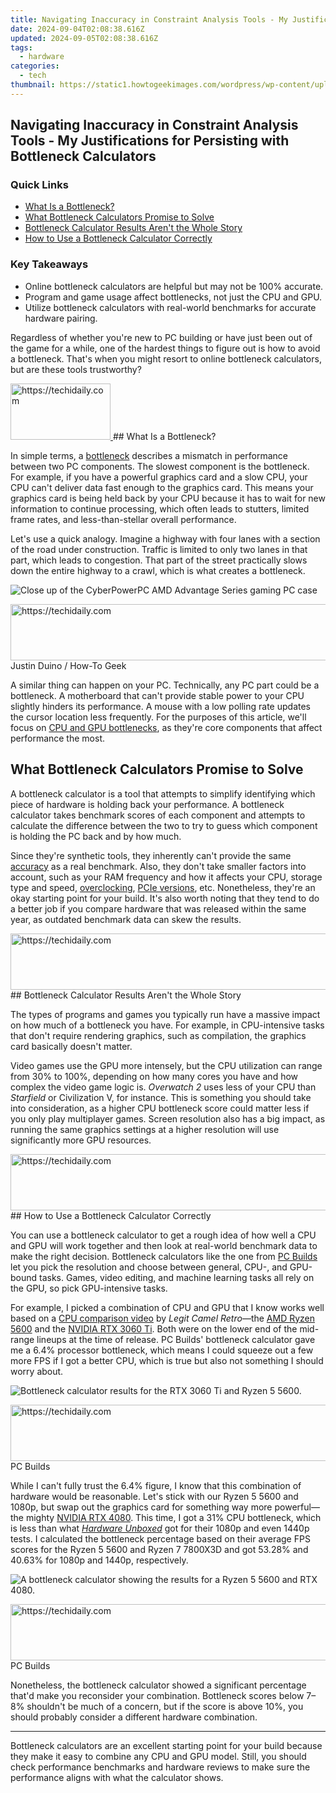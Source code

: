 ```yaml
---
title: Navigating Inaccuracy in Constraint Analysis Tools - My Justifications for Persisting with Bottleneck Calculators
date: 2024-09-04T02:08:38.616Z
updated: 2024-09-05T02:08:38.616Z
tags:
  - hardware
categories:
  - tech
thumbnail: https://static1.howtogeekimages.com/wordpress/wp-content/uploads/2024/05/close-up-and-inside-of-a-desktop-pc-with-a-bottle-and-a-calculator-icon.jpg
---
```


## Navigating Inaccuracy in Constraint Analysis Tools - My Justifications for Persisting with Bottleneck Calculators

### Quick Links

* [What Is a Bottleneck?](https://facebook-record-videos.techidaily.com/updated-2024-approved-essential-tips-on-calculating-your-youtube-traffic-and-earnings/)
* [What Bottleneck Calculators Promise to Solve](https://driver-error.techidaily.com/decode-your-pcs-blue-screen-of-death-fixing-the-0x0000007e-error-on-windows-solved/)
* [Bottleneck Calculator Results Aren't the Whole Story](https://fox-hovers.techidaily.com/updated-from-novice-to-expert-a-comprehensible-guide-to-final-cut-pro/)
* [How to Use a Bottleneck Calculator Correctly](https://facebook-video-recording.techidaily.com/new-clearer-chrome-tips-to-improve-facebook-playback/)

### Key Takeaways

* Online bottleneck calculators are helpful but may not be 100% accurate.
* Program and game usage affect bottlenecks, not just the CPU and GPU.
* Utilize bottleneck calculators with real-world benchmarks for accurate hardware pairing.

 Regardless of whether you're new to PC building or have just been out of the game for a while, one of the hardest things to figure out is how to avoid a bottleneck. That's when you might resort to online bottleneck calculators, but are these tools trustworthy?

<!-- affiliate ads begin -->
<a href="https://malaysia-healthcare-travel-council.pxf.io/c/5597632/1576477/17382" target="_top" id="1576477">
  <img src="//a.impactradius-go.com/display-ad/17382-1576477" border="0" alt="https://techidaily.com" width="160" height="90"/>
</a>
<img height="0" width="0" src="https://malaysia-healthcare-travel-council.pxf.io/i/5597632/1576477/17382" style="position:absolute;visibility:hidden;" border="0" />
<!-- affiliate ads end -->
##  What Is a Bottleneck?

 In simple terms, a [bottleneck](https://tech-recovery.techidaily.com/troubleshooting-windows-11-what-to-do-if-your-system-fails-to-shut-down/) describes a mismatch in performance between two PC components. The slowest component is the bottleneck. For example, if you have a powerful graphics card and a slow CPU, your CPU can't deliver data fast enough to the graphics card. This means your graphics card is being held back by your CPU because it has to wait for new information to continue processing, which often leads to stutters, limited frame rates, and less-than-stellar overall performance.

 Let's use a quick analogy. Imagine a highway with four lanes with a section of the road under construction. Traffic is limited to only two lanes in that part, which leads to congestion. That part of the street practically slows down the entire highway to a crawl, which is what creates a bottleneck.

![Close up of the CyberPowerPC AMD Advantage Series gaming PC case](https://static1.howtogeekimages.com/wordpress/wp-content/uploads/2023/02/52651356404_59ac689c4b_o.jpg) 

<!-- affiliate ads begin -->
<a href="https://laganoo.pxf.io/c/5597632/1528703/16446" target="_top" id="1528703">
  <img src="//a.impactradius-go.com/display-ad/16446-1528703" border="0" alt="https://techidaily.com" width="728" height="90"/>
</a>
<img height="0" width="0" src="https://laganoo.pxf.io/i/5597632/1528703/16446" style="position:absolute;visibility:hidden;" border="0" />
<!-- affiliate ads end -->
Justin Duino / How-To Geek

 A similar thing can happen on your PC. Technically, any PC part could be a bottleneck. A motherboard that can't provide stable power to your CPU slightly hinders its performance. A mouse with a low polling rate updates the cursor location less frequently. For the purposes of this article, we'll focus on [CPU and GPU bottlenecks](https://screen-mirroring-recording.techidaily.com/in-2024-simple-routines-for-documenting-digital-dialogues-on-os-xpc/), as they're core components that affect performance the most.

##  What Bottleneck Calculators Promise to Solve

 A bottleneck calculator is a tool that attempts to simplify identifying which piece of hardware is holding back your performance. A bottleneck calculator takes benchmark scores of each component and attempts to calculate the difference between the two to try to guess which component is holding the PC back and by how much.

 Since they're synthetic tools, they inherently can't provide the same [accuracy](http://www.xda-developers.com/never-use-pc-bottleneck-calculators/) as a real benchmark. Also, they don't take smaller factors into account, such as your RAM frequency and how it affects your CPU, storage type and speed, [overclocking](https://location-social.techidaily.com/change-location-on-yik-yak-for-your-honor-x50-to-enjoy-more-fun-drfone-by-drfone-virtual-android/), [PCIe versions](https://visual-screen-recording.techidaily.com/in-2024-unboxing-high-fidelity-gaming-recorders/), etc. Nonetheless, they're an okay starting point for your build. It's also worth noting that they tend to do a better job if you compare hardware that was released within the same year, as outdated benchmark data can skew the results.

<!-- affiliate ads begin -->
<a href="https://appsumo.8odi.net/c/5597632/2044586/7443" target="_top" id="2044586">
  <img src="//a.impactradius-go.com/display-ad/7443-2044586" border="0" alt="https://techidaily.com" width="728" height="90"/>
</a>
<img height="0" width="0" src="https://appsumo.8odi.net/i/5597632/2044586/7443" style="position:absolute;visibility:hidden;" border="0" />
<!-- affiliate ads end -->
##  Bottleneck Calculator Results Aren't the Whole Story

 The types of programs and games you typically run have a massive impact on how much of a bottleneck you have. For example, in CPU-intensive tasks that don't require rendering graphics, such as compilation, the graphics card basically doesn't matter.

 Video games use the GPU more intensely, but the CPU utilization can range from 30% to 100%, depending on how many cores you have and how complex the video game logic is. _Overwatch 2_ uses less of your CPU than _Starfield_ or Civilization V, for instance. This is something you should take into consideration, as a higher CPU bottleneck score could matter less if you only play multiplayer games. Screen resolution also has a big impact, as running the same graphics settings at a higher resolution will use significantly more GPU resources.

<!-- affiliate ads begin -->
<a href="https://aligracehair.sjv.io/c/5597632/2006946/19272" target="_top" id="2006946">
  <img src="//a.impactradius-go.com/display-ad/19272-2006946" border="0" alt="https://techidaily.com" width="728" height="90"/>
</a>
<img height="0" width="0" src="https://aligracehair.sjv.io/i/5597632/2006946/19272" style="position:absolute;visibility:hidden;" border="0" />
<!-- affiliate ads end -->
##  How to Use a Bottleneck Calculator Correctly

 You can use a bottleneck calculator to get a rough idea of how well a CPU and GPU will work together and then look at real-world benchmark data to make the right decision. Bottleneck calculators like the one from [PC Builds](https://pc-builds.com/bottleneck-calculator/) let you pick the resolution and choose between general, CPU-, and GPU-bound tasks. Games, video editing, and machine learning tasks all rely on the GPU, so pick GPU-intensive tasks.

 For example, I picked a combination of CPU and GPU that I know works well based on a [CPU comparison video](https://www.youtube.com/watch?v=LlSKeo0cZ6g) by _Legit Camel Retro_—the [AMD Ryzen 5600](https://www.amazon.com/AMD-5600-12-Thread-Unlocked-Processor/dp/B09VCHR1VH?tag=hotoge-20&ascsubtag=UUhtgUeUpU2003024&asc%5Frefurl=https%3A%2F%2Fwww.howtogeek.com%2Fbottleneck-calculators-arent-accurate-but-heres-why-i-still-use-them%2F&asc%5Fcampaign=Evergreen) and the [NVIDIA RTX 3060 Ti](https://www.amazon.com/MSI-RTX-3060-Ti-Architecture/dp/B097HVG91P?tag=hotoge-20&ascsubtag=UUhtgUeUpU2003024&asc%5Frefurl=https%3A%2F%2Fwww.howtogeek.com%2Fbottleneck-calculators-arent-accurate-but-heres-why-i-still-use-them%2F&asc%5Fcampaign=Evergreen). Both were on the lower end of the mid-range lineups at the time of release. PC Builds' bottleneck calculator gave me a 6.4% processor bottleneck, which means I could squeeze out a few more FPS if I got a better CPU, which is true but also not something I should worry about.

![Bottleneck calculator results for the RTX 3060 Ti and Ryzen 5 5600.](https://static1.howtogeekimages.com/wordpress/wp-content/uploads/2024/05/2024-05-17_11h58_00.png) 

<!-- affiliate ads begin -->
<a href="https://appsumo.8odi.net/c/5597632/2111965/7443" target="_top" id="2111965">
  <img src="//a.impactradius-go.com/display-ad/7443-2111965" border="0" alt="https://techidaily.com" width="728" height="90"/>
</a>
<img height="0" width="0" src="https://appsumo.8odi.net/i/5597632/2111965/7443" style="position:absolute;visibility:hidden;" border="0" />
<!-- affiliate ads end -->
PC Builds

 While I can't fully trust the 6.4% figure, I know that this combination of hardware would be reasonable. Let's stick with our Ryzen 5 5600 and 1080p, but swap out the graphics card for something way more powerful—the mighty [NVIDIA RTX 4080](https://www.amazon.com/ZOTAC-Graphics-IceStorm-Advanced-ZT-D40810J-10P/dp/B0BKK371SB?tag=hotoge-20&ascsubtag=UUhtgUeUpU2003024&asc%5Frefurl=https%3A%2F%2Fwww.howtogeek.com%2Fbottleneck-calculators-arent-accurate-but-heres-why-i-still-use-them%2F&asc%5Fcampaign=Evergreen). This time, I got a 31% CPU bottleneck, which is less than what _[Hardware Unboxed](http://www.youtube.com/watch?v=uC9074rcOzQ)_ got for their 1080p and even 1440p tests. I calculated the bottleneck percentage based on their average FPS scores for the Ryzen 5 5600 and Ryzen 7 7800X3D and got 53.28% and 40.63% for 1080p and 1440p, respectively.

![A bottleneck calculator showing the results for a Ryzen 5 5600 and RTX 4080.](https://static1.howtogeekimages.com/wordpress/wp-content/uploads/2024/05/4080.png) 

<!-- affiliate ads begin -->
<a href="https://appsumo.8odi.net/c/5597632/2130871/7443" target="_top" id="2130871">
  <img src="//a.impactradius-go.com/display-ad/7443-2130871" border="0" alt="https://techidaily.com" width="728" height="90"/>
</a>
<img height="0" width="0" src="https://appsumo.8odi.net/i/5597632/2130871/7443" style="position:absolute;visibility:hidden;" border="0" />
<!-- affiliate ads end -->
PC Builds

 Nonetheless, the bottleneck calculator showed a significant percentage that'd make you reconsider your combination. Bottleneck scores below 7–8% shouldn't be much of a concern, but if the score is above 10%, you should probably consider a different hardware combination.

---

 Bottleneck calculators are an excellent starting point for your build because they make it easy to combine any CPU and GPU model. Still, you should check performance benchmarks and hardware reviews to make sure the performance aligns with what the calculator shows.

<ins class="adsbygoogle"
     style="display:block"
     data-ad-format="autorelaxed"
     data-ad-client="ca-pub-7571918770474297"
     data-ad-slot="1223367746"></ins>



<ins class="adsbygoogle"
     style="display:block"
     data-ad-client="ca-pub-7571918770474297"
     data-ad-slot="8358498916"
     data-ad-format="auto"
     data-full-width-responsive="true"></ins>


